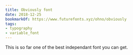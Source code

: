 ```yaml
---
title: Obviously font
date: 2018-12-25
bookmarkOf: https://www.futurefonts.xyz/ohno/obviously
tags:
- typography
- variable_font
---
```

This is so far one of the best independant font you can get.
